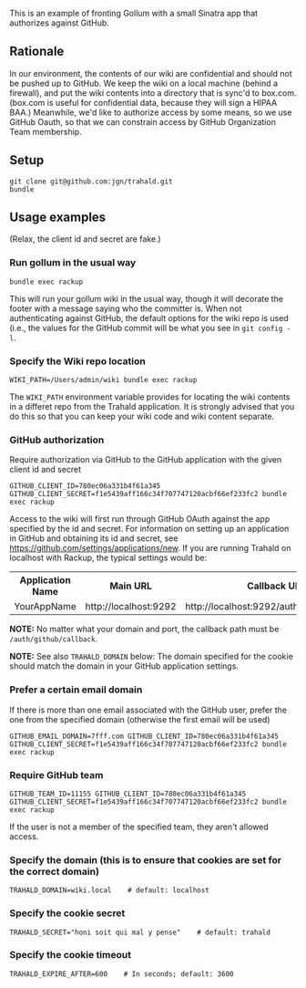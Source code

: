 This is an example of fronting Gollum with a small Sinatra app that authorizes against GitHub.

## Rationale

In our environment, the contents of our wiki are confidential and should not be pushed up to GitHub. We keep the wiki on
a local machine (behind a firewall), and put the wiki contents into a directory that is sync'd to box.com. (box.com is useful for confidential
data, because they will sign a HIPAA BAA.) Meanwhile, we'd like to authorize access by some means, so we use GitHub Oauth,
so that we can constrain access by GitHub Organization Team membership.

## Setup

    git clone git@github.com:jgn/trahald.git
    bundle

## Usage examples

(Relax, the client id and secret are fake.)

### Run gollum in the usual way

    bundle exec rackup

This will run your gollum wiki in the usual way, though it will decorate the footer with a message saying who
the committer is. When not authenticating against GitHub, the default options for the wiki repo is used (i.e.,
the values for the GitHub commit will be what you see in `git config -l`.

### Specify the Wiki repo location

    WIKI_PATH=/Users/admin/wiki bundle exec rackup

The `WIKI_PATH` environment variable provides for locating the wiki contents in a differet repo from the
Trahald application. It is strongly advised that you do this so that you can keep your wiki code and wiki
content separate.

### GitHub authorization

Require authorization via GitHub to the GitHub application with the given client id and secret

    GITHUB_CLIENT_ID=780ec06a331b4f61a345 GITHUB_CLIENT_SECRET=f1e5439aff166c34f707747120acbf66ef233fc2 bundle exec rackup

Access to the wiki will first run through GitHub OAuth against the app specified by the id and secret. For information
on setting up an application in GitHub and obtaining its id and secret, see <https://github.com/settings/applications/new>.
If you are running Trahald on localhost with Rackup, the typical settings would be:

<table>
  <tr>
    <th>Application Name</th><th>Main URL</th><th>Callback URL</th>
  </tr>
  <tr>
    <td>YourAppName</td><td>http://localhost:9292</td><td>http://localhost:9292/auth/github/callback</td>
  </tr>
</table>

**NOTE:** No matter what your domain and port, the callback path must be `/auth/github/callback`.

**NOTE:** See also `TRAHALD_DOMAIN` below: The domain specified for the cookie should match the domain in your GitHub
application settings.

### Prefer a certain email domain

If there is more than one email associated with the GitHub user, prefer the one from the specified domain (otherwise the first email will be used)

    GITHUB_EMAIL_DOMAIN=7fff.com GITHUB_CLIENT_ID=780ec06a331b4f61a345 GITHUB_CLIENT_SECRET=f1e5439aff166c34f707747120acbf66ef233fc2 bundle exec rackup

### Require GitHub team

    GITHUB_TEAM_ID=11155 GITHUB_CLIENT_ID=780ec06a331b4f61a345 GITHUB_CLIENT_SECRET=f1e5439aff166c34f707747120acbf66ef233fc2 bundle exec rackup

If the user is not a member of the specified team, they aren't allowed access.

### Specify the domain (this is to ensure that cookies are set for the correct domain)

    TRAHALD_DOMAIN=wiki.local    # default: localhost

### Specify the cookie secret

    TRAHALD_SECRET="honi soit qui mal y pense"    # default: trahald

### Specify the cookie timeout

    TRAHALD_EXPIRE_AFTER=600    # In seconds; default: 3600

